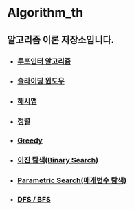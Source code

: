 # Algorithm_th

## 알고리즘 이론 저장소입니다.

- ### [투포인터 알고리즘](./twoPointer.md)

- ### [슬라이딩 윈도우](./slidingWindow.md)

- ### [해시맵](./hashmap.md)

- ### [정렬](./sort.md)

- ### [Greedy](./greedy.md)

- ### [이진 탐색(Binary Search)](./binary.md)

- ### [Parametric Search(매개변수 탐색)](./parametric.md)

- ### [DFS / BFS](./dfsbfs.md)

